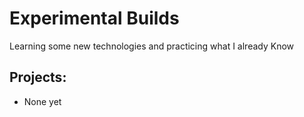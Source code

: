 # Experimental Builds
Learning some new technologies and practicing what I already Know

## Projects:
* None yet

